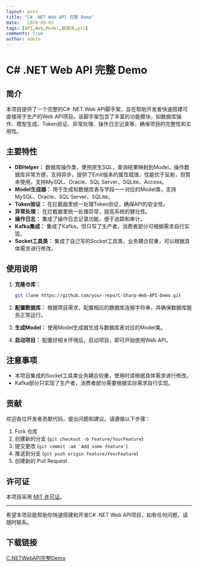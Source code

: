 ```yaml
---
layout: post
title: "C# .NET Web API 完整 Demo"
date:   2020-05-03
tags: [API,Web,Model,数据库,git]
comments: true
author: admin
---
```

# C# .NET Web API 完整 Demo

## 简介

本项目提供了一个完整的C# .NET Web API脚手架，旨在帮助开发者快速搭建可直接用于生产的Web API项目。该脚手架包含了丰富的功能模块，如数据库操作、模型生成、Token验证、异常处理、操作日志记录等，确保项目的完整性和实用性。

## 主要特性

- **DBHelper：** 数据库操作类，使用原生SQL，查询结果映射到Model，操作数据库非常方便，支持异步。提供了Emit版本的属性赋值，性能优于反射，但暂未使用。支持MySQL、Oracle、SQL Server、SQLite、Access。
- **Model生成器：** 用于生成和数据库表与字段一一对应的Model类，支持MySQL、Oracle、SQL Server、SQLite。
- **Token验证：** 在拦截器里统一处理Token验证，确保API的安全性。
- **异常处理：** 在拦截器里统一处理异常，提高系统的健壮性。
- **操作日志：** 集成了操作日志记录功能，便于追踪和审计。
- **Kafka集成：** 集成了Kafka，但只写了生产者，消费者部分可根据需求自行实现。
- **Socket工具类：** 集成了自己写的Socket工具类，业务耦合较重，可以根据具体需求进行修改。

## 使用说明

1. **克隆仓库：**
   ```bash
   git clone https://github.com/your-repo/C-Sharp-Web-API-Demo.git
   ```

2. **配置数据库：**
   根据项目需求，配置相应的数据库连接字符串，并确保数据库服务正常运行。

3. **生成Model：**
   使用Model生成器生成与数据库表对应的Model类。

4. **启动项目：**
   配置好相关环境后，启动项目，即可开始使用Web API。

## 注意事项

- 本项目集成的Socket工具类业务耦合较重，使用时请根据具体需求进行修改。
- Kafka部分只实现了生产者，消费者部分需要根据实际需求自行实现。

## 贡献

欢迎各位开发者贡献代码，提出问题和建议。请遵循以下步骤：

1. Fork 仓库
2. 创建新的分支 (`git checkout -b feature/YourFeature`)
3. 提交更改 (`git commit -am 'Add some feature'`)
4. 推送到分支 (`git push origin feature/YourFeature`)
5. 创建新的 Pull Request

## 许可证

本项目采用 [MIT 许可证](LICENSE)。

---

希望本项目能帮助你快速搭建和开发C# .NET Web API项目，如有任何问题，请随时联系。

## 下载链接

[C.NETWebAPI完整Demo](https://pan.quark.cn/s/de00ca881ef2)